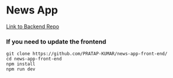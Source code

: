 # News App

[Link to Backend Repo](https://github.com/PRATAP-KUMAR/news-app-back-end)

### If you need to update the frontend

```
git clone https://github.com/PRATAP-KUMAR/news-app-front-end/
cd news-app-front-end
npm install
npm run dev
```

